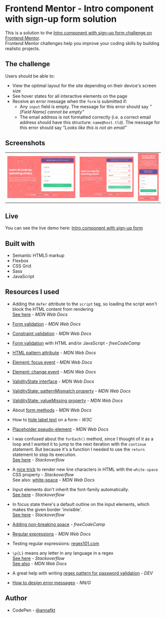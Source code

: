 # Frontend Mentor - Intro component with sign-up form solution

This is a solution to the [Intro component with sign-up form challenge on Frontend Mentor](https://www.frontendmentor.io/challenges/intro-component-with-signup-form-5cf91bd49edda32581d28fd1).
<br>Frontend Mentor challenges help you improve your coding skills by building realistic projects.

## The challenge

Users should be able to:

- View the optimal layout for the site depending on their device's screen size
- See hover states for all interactive elements on the page
- Receive an error message when the `form` is submitted if:
  - Any `input` field is empty. The message for this error should say *"[Field Name] cannot be empty"*
  - The email address is not formatted correctly (i.e. a correct email address should have this structure: `name@host.tld`). The message for this error should say *"Looks like this is not an email"*

## Screenshots

<table>
  <tr>
    <td><img src="screenshots/screenshot-desktop.jpg" alt="Screenshot of the desktop version"></td>
    <td><img src="screenshots/screenshot-error.jpg" alt="Screenshot of the invalid state"></td>
    <td><img src="screenshots/screenshot-mobile.jpg" alt="Screenshot of the mobile version"></td>
  </tr>
</table>

## Live

You can see the live demo here:
[Intro component with sign-up form](https://annafkt.github.io/frontend-mentor-challenges/challenges/intro-component-with-signup-form/index.html)

## Built with

- Semantic HTML5 markup
- Flexbox
- CSS Grid
- Sass
- JavaScript

## Resources I used

- Adding the `defer` attribute to the `script` tag, so loading the script won't block the HTML content from rendering<br> 
[See here](https://developer.mozilla.org/en-US/docs/Learn/JavaScript/First_steps/What_is_JavaScript#how_do_you_add_javascript_to_your_page) - *MDN Web Docs*

- [Form validation](https://developer.mozilla.org/en-US/docs/Learn/Forms/Form_validation) - *MDN Web Docs*
- [Constraint validation](https://developer.mozilla.org/en-US/docs/Web/HTML/Constraint_validation) - *MDN Web Docs*
- [Form validation](https://www.freecodecamp.org/news/form-validation-with-html5-and-javascript/) with HTML and/or JavaScript - *freeCodeCamp*
- [HTML pattern attribute](https://developer.mozilla.org/en-US/docs/Web/HTML/Attributes/pattern) - *MDN Web Docs*
- [Element: focus event](https://developer.mozilla.org/en-US/docs/Web/API/Element/focus_event) - *MDN Web Docs*
- [Element: change event](https://developer.mozilla.org/en-US/docs/Web/API/HTMLElement/change_event) - *MDN Web Docs*
- [ValidityState interface](https://developer.mozilla.org/en-US/docs/Web/API/ValidityState#valid) - *MDN Web Docs*
- [ValidityState: patternMismatch property](https://developer.mozilla.org/en-US/docs/Web/API/ValidityState/patternMismatch) - *MDN Web Docs*
- [ValidityState: valueMissing property](https://developer.mozilla.org/en-US/docs/Web/API/ValidityState/valueMissing) - *MDN Web Docs*
- About [form methods](https://developer.mozilla.org/en-US/docs/Learn/Forms/Sending_and_retrieving_form_data) - *MDN Web Docs*
- How to [hide label text](https://www.w3.org/WAI/tutorials/forms/labels/#hiding-label-text) on a form - *W3C*
- [Placeholder pseudo-element](https://developer.mozilla.org/en-US/docs/Web/CSS/::placeholder) - *MDN Web Docs*

- I was confused about the `forEach()` method, since I thought of it as a loop and I wanted it to jump to the next iteration with the `continue` statement. But because it's a function I needed to use the `return` statement to stop its execution.<br>
[See here](https://stackoverflow.com/questions/72775702/continue-inside-a-foreach-loop) - *Stackoverflow*
- A [nice trick](https://stackoverflow.com/questions/31002593/type-new-line-character-in-element-textcontent) to render new line characters in HTML with the `white-space` CSS property - *Stackoverflow*<br>
See also: [white-space](https://developer.mozilla.org/en-US/docs/Web/CSS/white-space) - *MDN Web Docs*
- Input elements don't inherit the font-family automatically.<br>
[See here](https://stackoverflow.com/questions/6080413/input-doesnt-inherit-the-font-from-body) - *Stackoverflow*
- In focus state there's a default outline on the input elements, which makes the given border 'invisible'.<br>
[See here](https://stackoverflow.com/questions/38133269/text-input-border-color-not-changing-correctly-on-focus) - *Stackoverflow*
- [Adding non-breaking space](https://www.freecodecamp.org/news/html-space-how-to-add-a-non-breaking-space-with-the-nbsp-character-entity/) - *freeCodeCamp*

- [Regular expressions](https://developer.mozilla.org/en-US/docs/Web/JavaScript/Guide/Regular_expressions) - *MDN Web Docs*
- Testing regular expressions: [regex101.com](https://regex101.com)
- `\p{L}` means any letter in any language in a regex<br>
[See here](https://stackoverflow.com/questions/14891129/regular-expression-pl-and-pn) - *Stackoverflow*<br>
[See also](https://developer.mozilla.org/en-US/docs/Web/JavaScript/Reference/Regular_expressions/Unicode_character_class_escape) - *MDN Web Docs*
- A great help with writing [regex pattern for password validation](https://dev.to/rasaf_ibrahim/write-regex-password-validation-like-a-pro-5175) - *DEV*

- [How to design error messages](https://www.nngroup.com/articles/errors-forms-design-guidelines/) - *NN/G*

## Author

- CodePen - [@annafkt](https://codepen.io/annafkt)